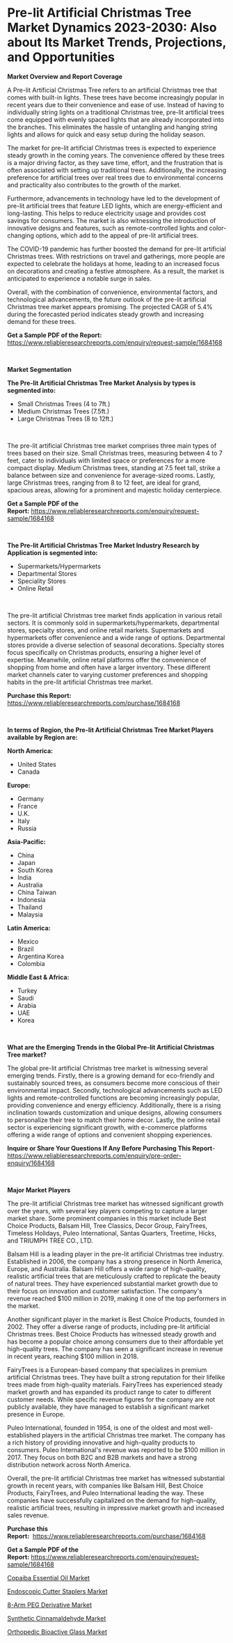 <p><h1>Pre-lit Artificial Christmas Tree Market Dynamics 2023-2030: Also about Its Market Trends, Projections, and Opportunities</h1></p><p><strong>Market Overview and Report Coverage</strong></p>
<p><p>A Pre-lit Artificial Christmas Tree refers to an artificial Christmas tree that comes with built-in lights. These trees have become increasingly popular in recent years due to their convenience and ease of use. Instead of having to individually string lights on a traditional Christmas tree, pre-lit artificial trees come equipped with evenly spaced lights that are already incorporated into the branches. This eliminates the hassle of untangling and hanging string lights and allows for quick and easy setup during the holiday season.</p><p>The market for pre-lit artificial Christmas trees is expected to experience steady growth in the coming years. The convenience offered by these trees is a major driving factor, as they save time, effort, and the frustration that is often associated with setting up traditional trees. Additionally, the increasing preference for artificial trees over real trees due to environmental concerns and practicality also contributes to the growth of the market.</p><p>Furthermore, advancements in technology have led to the development of pre-lit artificial trees that feature LED lights, which are energy-efficient and long-lasting. This helps to reduce electricity usage and provides cost savings for consumers. The market is also witnessing the introduction of innovative designs and features, such as remote-controlled lights and color-changing options, which add to the appeal of pre-lit artificial trees.</p><p>The COVID-19 pandemic has further boosted the demand for pre-lit artificial Christmas trees. With restrictions on travel and gatherings, more people are expected to celebrate the holidays at home, leading to an increased focus on decorations and creating a festive atmosphere. As a result, the market is anticipated to experience a notable surge in sales.</p><p>Overall, with the combination of convenience, environmental factors, and technological advancements, the future outlook of the pre-lit artificial Christmas tree market appears promising. The projected CAGR of 5.4% during the forecasted period indicates steady growth and increasing demand for these trees.</p></p>
<p><strong>Get a Sample PDF of the Report:</strong> <a href="https://www.reliableresearchreports.com/enquiry/request-sample/1684168">https://www.reliableresearchreports.com/enquiry/request-sample/1684168</a></p>
<p>&nbsp;</p>
<p><strong>Market Segmentation</strong></p>
<p><strong>The Pre-lit Artificial Christmas Tree Market Analysis by types is segmented into:</strong></p>
<p><ul><li>Small Christmas Trees (4 to 7ft.)</li><li>Medium Christmas Trees (7.5ft.)</li><li>Large Christmas Trees (8 to 12ft.)</li></ul></p>
<p>&nbsp;</p>
<p><p>The pre-lit artificial Christmas tree market comprises three main types of trees based on their size. Small Christmas trees, measuring between 4 to 7 feet, cater to individuals with limited space or preferences for a more compact display. Medium Christmas trees, standing at 7.5 feet tall, strike a balance between size and convenience for average-sized rooms. Lastly, large Christmas trees, ranging from 8 to 12 feet, are ideal for grand, spacious areas, allowing for a prominent and majestic holiday centerpiece.</p></p>
<p><strong>Get a Sample PDF of the Report:</strong>&nbsp;<a href="https://www.reliableresearchreports.com/enquiry/request-sample/1684168">https://www.reliableresearchreports.com/enquiry/request-sample/1684168</a></p>
<p>&nbsp;</p>
<p><strong>The Pre-lit Artificial Christmas Tree Market Industry Research by Application is segmented into:</strong></p>
<p><ul><li>Supermarkets/Hypermarkets</li><li>Departmental Stores</li><li>Speciality Stores</li><li>Online Retail</li></ul></p>
<p>&nbsp;</p>
<p><p>The pre-lit artificial Christmas tree market finds application in various retail sectors. It is commonly sold in supermarkets/hypermarkets, departmental stores, specialty stores, and online retail markets. Supermarkets and hypermarkets offer convenience and a wide range of options. Departmental stores provide a diverse selection of seasonal decorations. Specialty stores focus specifically on Christmas products, ensuring a higher level of expertise. Meanwhile, online retail platforms offer the convenience of shopping from home and often have a larger inventory. These different market channels cater to varying customer preferences and shopping habits in the pre-lit artificial Christmas tree market.</p></p>
<p><strong>Purchase this Report:</strong>&nbsp; <a href="https://www.reliableresearchreports.com/purchase/1684168">https://www.reliableresearchreports.com/purchase/1684168</a></p>
<p>&nbsp;</p>
<p><strong>In terms of Region, the Pre-lit Artificial Christmas Tree Market Players available by Region are:</strong></p>
<p>
    <p> <strong> North America: </strong>
        <ul>
            <li>United States</li>
            <li>Canada</li>
        </ul>
        </p> 
    <p> <strong> Europe: </strong>
        <ul>
            <li>Germany</li>
            <li>France</li>
            <li>U.K.</li>
            <li>Italy</li>
            <li>Russia</li>
        </ul>
        </p> 
    <p> <strong> Asia-Pacific: </strong>
        <ul>
            <li>China</li>
            <li>Japan</li>
            <li>South Korea</li>
            <li>India</li>
            <li>Australia</li>
            <li>China Taiwan</li>
            <li>Indonesia</li>
            <li>Thailand</li>
            <li>Malaysia</li>
        </ul>
        </p> 
    <p> <strong> Latin America: </strong>
        <ul>
            <li>Mexico</li>
            <li>Brazil</li>
            <li>Argentina Korea</li>
            <li>Colombia</li>
        </ul>
        </p> 
    <p> <strong> Middle East & Africa: </strong>
        <ul>
            <li>Turkey</li>
            <li>Saudi</li>
            <li>Arabia</li>
            <li>UAE</li>
            <li>Korea</li>
        </ul>
    </p>
    </p>
<p>&nbsp;</p>
<p><strong>What are the Emerging Trends in the Global Pre-lit Artificial Christmas Tree market?</strong></p>
<p><p>The global pre-lit artificial Christmas tree market is witnessing several emerging trends. Firstly, there is a growing demand for eco-friendly and sustainably sourced trees, as consumers become more conscious of their environmental impact. Secondly, technological advancements such as LED lights and remote-controlled functions are becoming increasingly popular, providing convenience and energy efficiency. Additionally, there is a rising inclination towards customization and unique designs, allowing consumers to personalize their tree to match their home decor. Lastly, the online retail sector is experiencing significant growth, with e-commerce platforms offering a wide range of options and convenient shopping experiences.</p></p>
<p><strong>Inquire or Share Your Questions If Any Before Purchasing This Report</strong>- <a href="https://www.reliableresearchreports.com/enquiry/pre-order-enquiry/1684168">https://www.reliableresearchreports.com/enquiry/pre-order-enquiry/1684168</a></p>
<p>&nbsp;</p>
<p><strong>Major Market Players</strong></p>
<p><p>The pre-lit artificial Christmas tree market has witnessed significant growth over the years, with several key players competing to capture a larger market share. Some prominent companies in this market include Best Choice Products, Balsam Hill, Tree Classics, Decor Group, FairyTrees, Timeless Holidays, Puleo International, Santas Quarters, Treetime, Hicks, and TRIUMPH TREE CO., LTD.</p><p>Balsam Hill is a leading player in the pre-lit artificial Christmas tree industry. Established in 2006, the company has a strong presence in North America, Europe, and Australia. Balsam Hill offers a wide range of high-quality, realistic artificial trees that are meticulously crafted to replicate the beauty of natural trees. They have experienced substantial market growth due to their focus on innovation and customer satisfaction. The company's revenue reached $100 million in 2019, making it one of the top performers in the market.</p><p>Another significant player in the market is Best Choice Products, founded in 2002. They offer a diverse range of products, including pre-lit artificial Christmas trees. Best Choice Products has witnessed steady growth and has become a popular choice among consumers due to their affordable yet high-quality trees. The company has seen a significant increase in revenue in recent years, reaching $100 million in 2018.</p><p>FairyTrees is a European-based company that specializes in premium artificial Christmas trees. They have built a strong reputation for their lifelike trees made from high-quality materials. FairyTrees has experienced steady market growth and has expanded its product range to cater to different customer needs. While specific revenue figures for the company are not publicly available, they have managed to establish a significant market presence in Europe.</p><p>Puleo International, founded in 1954, is one of the oldest and most well-established players in the artificial Christmas tree market. The company has a rich history of providing innovative and high-quality products to consumers. Puleo International's revenue was reported to be $100 million in 2017. They focus on both B2C and B2B markets and have a strong distribution network across North America.</p><p>Overall, the pre-lit artificial Christmas tree market has witnessed substantial growth in recent years, with companies like Balsam Hill, Best Choice Products, FairyTrees, and Puleo International leading the way. These companies have successfully capitalized on the demand for high-quality, realistic artificial trees, resulting in impressive market growth and increased sales revenue.</p></p>
<p><strong>Purchase this Report:</strong>&nbsp;&nbsp;<a href="https://www.reliableresearchreports.com/purchase/1684168">https://www.reliableresearchreports.com/purchase/1684168</a></p>
<p></p>
<p><strong>Get a Sample PDF of the Report:</strong>&nbsp;<a href="https://www.reliableresearchreports.com/enquiry/request-sample/1684168">https://www.reliableresearchreports.com/enquiry/request-sample/1684168</a></p>
<p><p><a href="https://github.com/Chiragrp26/Market-Research-Report-List-1/blob/main/copaiba-essential-oil-market.md">Copaiba Essential Oil Market</a></p><p><a href="https://www.linkedin.com/pulse/endoscopic-cutter-staplers-market-size-growing-forecasted-4emge/">Endoscopic Cutter Staplers Market</a></p><p><a href="https://medium.com/@nolalockman2023/8-arm-peg-derivative-market-report-reveals-the-latest-trends-and-growth-opportunities-of-this-d78ed120586d">8-Arm PEG Derivative Market</a></p><p><a href="https://github.com/AKSHATREPORTPRIME/Market-Research-Report-List-1/blob/main/synthetic-cinnamaldehyde-market.md">Synthetic Cinnamaldehyde Market</a></p><p><a href="https://www.linkedin.com/pulse/orthopedic-bioactive-glass-market-size-growing-forecasted-hmeae/">Orthopedic Bioactive Glass Market</a></p></p>